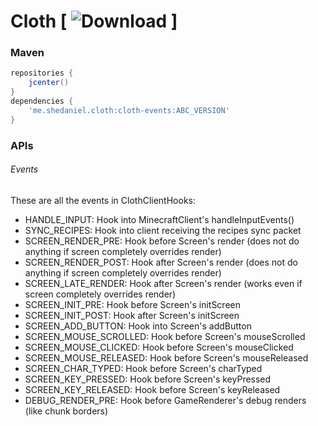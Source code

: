 # Cloth [ ![Download](https://api.bintray.com/packages/shedaniel/cloth-events/cloth-events/images/download.svg) ]
### Maven
```groovy
repositories {
    jcenter()
}
dependencies {
    'me.shedaniel.cloth:cloth-events:ABC_VERSION'
}
```
### APIs
###### Events
These are all the events in ClothClientHooks:
- HANDLE_INPUT: Hook into MinecraftClient's handleInputEvents()
- SYNC_RECIPES: Hook into client receiving the recipes sync packet
- SCREEN_RENDER_PRE: Hook before Screen's render (does not do anything if screen completely overrides render)
- SCREEN_RENDER_POST: Hook after Screen's render (does not do anything if screen completely overrides render)
- SCREEN_LATE_RENDER: Hook after Screen's render (works even if screen completely overrides render)
- SCREEN_INIT_PRE: Hook before Screen's initScreen
- SCREEN_INIT_POST: Hook after Screen's initScreen
- SCREEN_ADD_BUTTON: Hook into Screen's addButton
- SCREEN_MOUSE_SCROLLED: Hook before Screen's mouseScrolled
- SCREEN_MOUSE_CLICKED: Hook before Screen's mouseClicked
- SCREEN_MOUSE_RELEASED: Hook before Screen's mouseReleased
- SCREEN_CHAR_TYPED: Hook before Screen's charTyped
- SCREEN_KEY_PRESSED: Hook before Screen's keyPressed
- SCREEN_KEY_RELEASED: Hook before Screen's keyReleased
- DEBUG_RENDER_PRE: Hook before GameRenderer's debug renders (like chunk borders)
